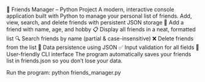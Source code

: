 👫 Friends Manager – Python Project
A modern, interactive console application built with Python to manage your personal list of friends.
Add, view, search, and delete friends with persistent JSON storage
📝 Add a friend with name, age, and hobby
📋 Display all friends in a neat, formatted list
🔍 Search friends by name (partial & case-insensitive)
❌ Delete friends from the list
💾 Data persistence using JSON
✅ Input validation for all fields
🎨 User-friendly CLI interface
The program automatically saves your friends list in friends.json so you don’t lose your data.


Run the program:
python friends_manager.py
